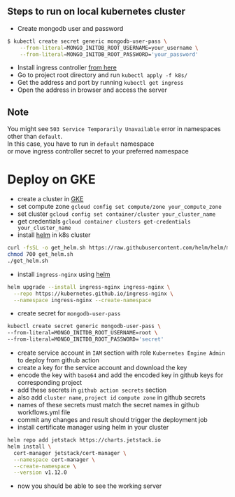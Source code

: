 ## Steps to run on local kubernetes cluster
- Create mongodb user and password
```bash
$ kubectl create secret generic mongodb-user-pass \
    --from-literal=MONGO_INITDB_ROOT_USERNAME=your_username \
    --from-literal=MONGO_INITDB_ROOT_PASSWORD='your_password'
```
- Install ingress controller [from here](https://kubernetes.github.io/ingress-nginx/deploy/)
- Go to project root directory and run `kubectl apply -f k8s/`
- Get the address and port by running `kubectl get ingress`
- Open the address in browser and access the server
## Note 
You might see `503 Service Temporarily Unavailable` error in namespaces other than `default`. \
In this case, you have to run in `default` namespace  \
or move ingress controller secret to your preferred namespace 

# Deploy on GKE
- create a cluster in [GKE](https://console.cloud.google.com/)
- set compute zone `gcloud config set compute/zone your_compute_zone`
- set cluster `gcloud config set container/cluster your_cluster_name`
- get credentials `gcloud container clusters get-credentials your_cluster_name`
- install [helm](https://helm.sh/docs/intro/install/#from-script) in k8s cluster
```bash
curl -fsSL -o get_helm.sh https://raw.githubusercontent.com/helm/helm/main/scripts/get-helm-3
chmod 700 get_helm.sh
./get_helm.sh 
```
- install `ingress-nginx` using [helm](https://kubernetes.github.io/ingress-nginx/deploy/#using-helm)
```bash
helm upgrade --install ingress-nginx ingress-nginx \
  --repo https://kubernetes.github.io/ingress-nginx \
  --namespace ingress-nginx --create-namespace
```
- create secret for `mongodb-user-pass`
```bash
kubectl create secret generic mongodb-user-pass \
--from-literal=MONGO_INITDB_ROOT_USERNAME=root \
--from-literal=MONGO_INITDB_ROOT_PASSWORD='secret' 
```
- create service account in `IAM` section with role `Kubernetes Engine Admin` to deploy from github action 
- create a key for the service account and download the key
- encode the key with `base64` and add the encoded key in github keys for corresponding project
- add these secrets in `github action secrets` section
- also add `cluster name`, `project id` `compute zone` in github secrets
- names of these secrets must match the secret names in github workflows.yml file
- commit any changes and result should trigger the deployment job
- install certificate manager using helm in your cluster
```bash
helm repo add jetstack https://charts.jetstack.io
helm install \
  cert-manager jetstack/cert-manager \
  --namespace cert-manager \
  --create-namespace \
  --version v1.12.0 
```
- now you should be able to see the working server